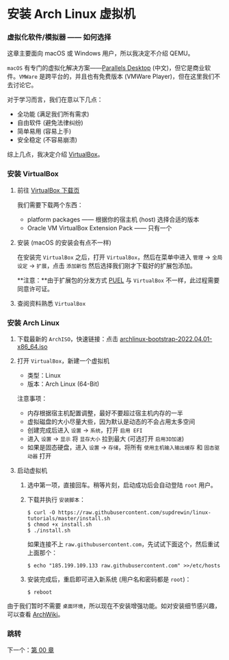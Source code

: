 # 安装 Arch Linux 虚拟机

### 虚拟化软件/模拟器 —— 如何选择

这章主要面向 macOS 或 Windows 用户，所以我决定不介绍 QEMU。

`macOS` 有专门的虚拟化解决方案——[Parallels Desktop](https://www.parallels.cn/)
(中文)，但它是商业软件。`VMWare` 是跨平台的，并且也有免费版本
(VMWare Player)，但在这里我们不去讨论它。

对于学习而言，我们在意以下几点：

- 全功能 (满足我们所有需求)
- 自由软件 (避免法律纠纷)
- 简单易用 (容易上手)
- 安全稳定 (不容易崩溃)

综上几点，我决定介绍 [VirtualBox](https://www.virtualbox.org/)。

### 安装 VirtualBox

1. 前往 [VirtualBox 下载页](https://www.virtualbox.org/wiki/Downloads)

   我们需要下载两个东西：

   - platform packages —— 根据你的宿主机 (host) 选择合适的版本
   - Oracle VM VirtualBox Extension Pack —— 只有一个

2. 安装 (macOS 的安装会有点不一样)

   在安装完 `VirtualBox` 之后，打开 `VirtualBox`，然后在菜单中进入
   `管理` -> `全局设定` -> `扩展`，点击 `添加新包`
   然后选择我们刚才下载好的扩展包添加。

   **注意：**由于扩展包的分发方式
   [PUEL](https://www.virtualbox.org/wiki/VirtualBox_PUEL)
   与 `VirtualBox` 不一样，此过程需要同意许可证。

3. 查阅资料熟悉 `VirtualBox`

### 安装 Arch Linux

1. 下载最新的 `ArchISO`，快速链接：点击
   [archlinux-bootstrap-2022.04.01-x86_64.iso](https://mirrors.ustc.edu.cn/archlinux/iso/2022.04.01/archlinux-2022.04.01-x86_64.iso)

2. 打开 `VirtualBox`，新建一个虚拟机

   - 类型：Linux
   - 版本：Arch Linux (64-Bit)

   注意事项：

   - 内存根据宿主机配置调整，最好不要超过宿主机内存的一半
   - 虚拟磁盘的大小尽量大些，因为默认是动态的不会占用太多空间
   - 创建完成后进入 `设置` -> `系统`，打开 `启用 EFI`
   - 进入 `设置` -> `显示` 将 `显存大小` 拉到最大
     (可选打开 `启用3D加速`)
   - 如果是固态硬盘，进入 `设置` -> `存储`，将所有
     `使用主机输入输出缓存` 和
     `固态驱动器` 打开

3. 启动虚拟机

   1. 选中第一项，直接回车。稍等片刻，启动成功后会自动登陆
      `root` 用户。

   2. 下载并执行 `安装脚本`：

      ``` shell
      $ curl -O https://raw.githubusercontent.com/supdrewin/linux-tutorials/master/install.sh
      $ chmod +x install.sh
      $ ./install.sh
      ```

      如果连接不上 `raw.githubusercontent.com`，先试试下面这个，然后重试上面那个：

      ``` shell
      $ echo "185.199.109.133 raw.githubusercontent.com" >>/etc/hosts
      ```

   3. 安装完成后，重启即可进入新系统
      (用户名和密码都是 `root`)：

      ``` shell
      $ reboot
      ```

由于我们暂时不需要 `桌面环境`，所以现在不安装增强功能。如对安装细节感兴趣，可以查看
[ArchWiki](https://wiki.archlinux.org/title/Installation_guide)。

### 跳转

下一个：[第 00 章](https://github.com/supdrewin/linux-tutorials/blob/master/ch-00.md)

